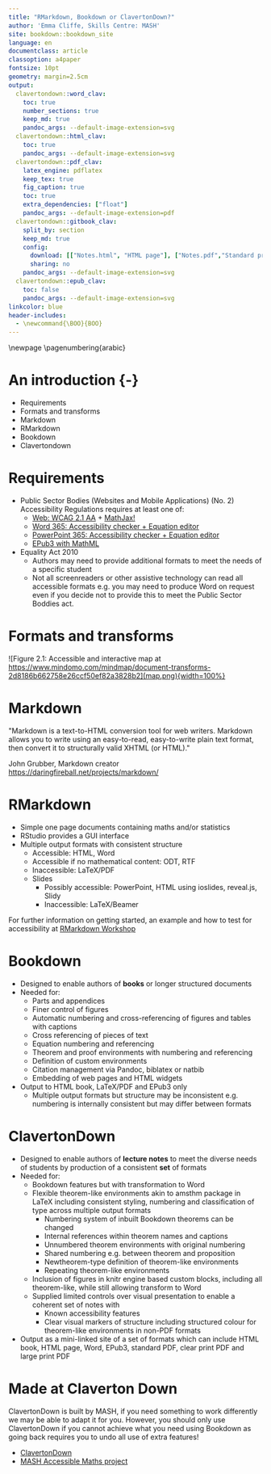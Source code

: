 ```yaml
---
title: "RMarkdown, Bookdown or ClavertonDown?"
author: 'Emma Cliffe, Skills Centre: MASH'
site: bookdown::bookdown_site
language: en
documentclass: article
classoption: a4paper
fontsize: 10pt
geometry: margin=2.5cm
output:
  clavertondown::word_clav:
    toc: true
    number_sections: true
    keep_md: true
    pandoc_args: --default-image-extension=svg
  clavertondown::html_clav:
    toc: true
    pandoc_args: --default-image-extension=svg
  clavertondown::pdf_clav:
    latex_engine: pdflatex
    keep_tex: true
    fig_caption: true
    toc: true
    extra_dependencies: ["float"]
    pandoc_args: --default-image-extension=pdf
  clavertondown::gitbook_clav:
    split_by: section
    keep_md: true
    config:
      download: [["Notes.html", "HTML page"], ["Notes.pdf","Standard print PDF"], ["NotesClear.pdf","Clear print PDF"], ["NotesLarge.pdf","Large print PDF"], ["Notes.docx","Accessible Word document"], ["Notes.epub","Accessible EPub book" ]]
      sharing: no
    pandoc_args: --default-image-extension=svg
  clavertondown::epub_clav:
    toc: false
    pandoc_args: --default-image-extension=svg
linkcolor: blue
header-includes:
  - \newcommand{\BOO}{BOO}
---
```


\newpage
\pagenumbering{arabic}

# An introduction {-}

* Requirements
* Formats and transforms
* Markdown
* RMarkdown
* Bookdown
* Clavertondown

# Requirements

* Public Sector Bodies (Websites and Mobile Applications) (No. 2) Accessibility Regulations requires at least one of:
  * [Web: WCAG 2.1 AA](https://accessibilityinsights.io/docs/en/web/overview) +  [MathJax!](https://docs.mathjax.org/en/v2.7-latest/misc/accessibility-features.html)
  * [Word 365: Accessibility checker + Equation editor](https://support.office.com/en-gb/article/make-your-word-documents-accessible-to-people-with-disabilities-d9bf3683-87ac-47ea-b91a-78dcacb3c66d)
  * [PowerPoint 365: Accessibility checker + Equation editor](https://support.microsoft.com/en-us/office/make-your-powerpoint-presentations-accessible-to-people-with-disabilities-6f7772b2-2f33-4bd2-8ca7-dae3b2b3ef25)
  * [EPub3 with MathML](https://docs.mathjax.org/en/v2.7-latest/misc/epub.html)
* Equality Act 2010
  * Authors may need to provide additional formats to meet the needs of a specific student
  * Not all screenreaders or other assistive technology can read all accessible formats e.g. you may need to produce Word on request even if you decide not to provide this to meet the Public Sector Boddies act. 

# Formats and transforms


<!-- this will only work in large and clear print if you remove export from adjustbox, find out why -->
![Figure 2.1: Accessible and interactive map at https://www.mindomo.com/mindmap/document-transforms-2d8186b662758e26ccf50ef82a3828b2](map.png){width=100%}

# Markdown

"Markdown is a text-to-HTML conversion tool for web writers. Markdown allows you to write using an easy-to-read, easy-to-write plain text format, then convert it to structurally valid XHTML (or HTML)."

John Grubber, Markdown creator
https://daringfireball.net/projects/markdown/

# RMarkdown

* Simple one page documents containing maths and/or statistics 
* RStudio provides a GUI interface
* Multiple output formats with consistent structure 
  * Accessible: HTML, Word
  * Accessible if no mathematical content: ODT, RTF
  * Inaccessible: LaTeX/PDF
  * Slides
    * Possibly accessible: PowerPoint, HTML using ioslides, reveal.js, Slidy
    * Inaccessible: LaTeX/Beamer

For further information on getting started, an example and how to test for accessibility at [RMarkdown Workshop](https://stem-enable.github.io/RMarkdownWorkshop/)
  
# Bookdown

* Designed to enable authors of **books** or longer structured documents
* Needed for:
  * Parts and appendices 
  * Finer control of figures
  * Automatic numbering and cross-referencing of figures and tables with captions 
  * Cross referencing of pieces of text
  * Equation numbering and referencing
  * Theorem and proof environments with numbering and referencing
  * Definition of custom environments
  * Citation management via Pandoc, biblatex or natbib
  * Embedding of web pages and HTML widgets
* Output to HTML book, LaTeX/PDF and EPub3 only
  * Multiple output formats but structure may be inconsistent e.g. numbering is internally consistent but may differ between formats


# ClavertonDown

* Designed to enable authors of **lecture notes** to meet the diverse needs of students by production of a consistent **set** of formats
* Needed for:
  * Bookdown features but with transformation to Word 
  * Flexible theorem-like environments akin to amsthm package in LaTeX including consistent styling, numbering and classification of type across multiple output formats
    * Numbering system of inbuilt Bookdown theorems can be changed
    * Internal references within theorem names and captions
    * Unnumbered theorem environments with original numbering
    * Shared numbering e.g. between theorem and proposition 
    * Newtheorem-type definition of theorem-like environments
    * Repeating theorem-like environments
  * Inclusion of figures in knitr engine based custom blocks, including all theorem-like, while still allowing transform to Word 
  * Supplied limited controls over visual presentation to enable a coherent set of notes with 
    * Known accessibility features
    * Clear visual markers of structure including structured colour for theorem-like environments in non-PDF formats
* Output as a mini-linked site of a set of formats which can include HTML book, HTML page, Word, EPub3, standard PDF, clear print PDF and large print PDF

# Made at Claverton Down

ClavertonDown is built by MASH, if you need something to work differently we may be able to adapt it for you. However, you should only use ClavertonDown if you cannot achieve what you need using Bookdown as going back requires you to undo all use of extra features!

* [ClavertonDown](https://bathmash.github.io/clavertondown/)
* [MASH Accessible Maths project](https://www.bath.ac.uk/projects/mathematics-accessibility/)

<!--chapter:end:index.Rmd-->

